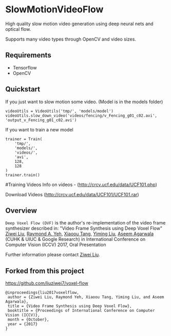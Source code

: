 # SlowMotionVideoFlow
High quality slow motion video generation using deep neural nets and optical flow.

Supports many video types through OpenCV and video sizes.

## Requirements
- Tensorflow
- OpenCV

## Quickstart

If you just want to slow motion some video. (Model is in the models folder)
```
videoUtils = VideoUtils('tmp/', 'models/model')
videoUtils.slow_down_video('videos/fencing/v_Fencing_g01_c02.avi', 'output_v_Fencing_g01_c02.avi')
```

If you want to train a new model
```
trainer = Train(
    'tmp/',
    'models/',
    'videos/',
    'avi',
    128,
    128
)
trainer.train()
```

#Training Videos
Info on videos - (http://crcv.ucf.edu/data/UCF101.php)

Download Videos (http://crcv.ucf.edu/data/UCF101/UCF101.rar)

## Overview
`Deep Voxel Flow (DVF)` is the author's re-implementation of the video frame synthesizer described in:
"Video Frame Synthesis using Deep Voxel Flow"
[Ziwei Liu](https://liuziwei7.github.io/), [Raymond A. Yeh](http://www.isle.illinois.edu/~yeh17/), [Xiaoou Tang](http://www.ie.cuhk.edu.hk/people/xotang.shtml), [Yiming Liu](http://bitstream9.me/), [Aseem Agarwala](http://www.agarwala.org/) (CUHK & UIUC & Google Research)
in International Conference on Computer Vision (ICCV) 2017, Oral Presentation

Further information please contact [Ziwei Liu](https://liuziwei7.github.io/).

## Forked from this project
https://github.com/liuziwei7/voxel-flow


```
@inproceedings{liu2017voxelflow,
 author = {Ziwei Liu, Raymond Yeh, Xiaoou Tang, Yiming Liu, and Aseem Agarwala},
 title = {Video Frame Synthesis using Deep Voxel Flow},
 booktitle = {Proceedings of International Conference on Computer Vision (ICCV)},
 month = {October},
 year = {2017}
}
```
